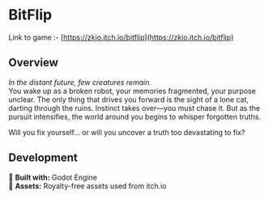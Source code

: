 # **BitFlip**  
Link to game :- [https://zkio.itch.io/bitflip](https://zkio.itch.io/bitflip)

## **Overview**  
_In the distant future, few creatures remain._  
You wake up as a broken robot, your memories fragmented, your purpose unclear. The only thing that drives you forward is the sight of a lone cat, darting through the ruins. Instinct takes over—you must chase it. But as the pursuit intensifies, the world around you begins to whisper forgotten truths.  

Will you fix yourself... or will you uncover a truth too devastating to fix?  

## **Development**  

🔧 **Built with:** Godot Engine  
🎨 **Assets:** Royalty-free assets used from itch.io
